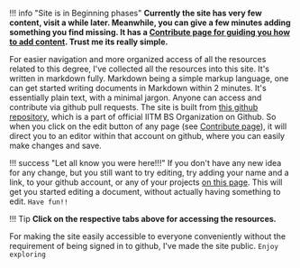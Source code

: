 !!! info "Site is in Beginning phases"
    **Currently the site has very few content, visit a while later. Meanwhile, you can give a few minutes adding something you find missing. It has a [Contribute page for guiding you how to add content](contribute). Trust me its really simple.**
    

For easier navigation and more organized access of all the resources related to this degree, I've collected all the resources into this site. It's written in markdown fully. Markdown being a simple markup language, one can get started writing documents in Markdown within 2 minutes. It's essentially plain text, with a minimal jargon. Anyone can access and contribute via github pull requests. The site is built from [this github repository](https://github.com/bsc-iitm/litepods), which is a part of official IITM BS Organization on Github. So when you click on the edit button of any page (see [Contribute page](contribute)), it will direct you to an editor within that account on github, where you can easily make changes and save. 

!!! success "Let all know you were here!!!"
    If you don't have any new idea for any change, but you still want to try editing, try adding your name and a link, to your github account, or any of your projects [on this page](contribute/marking-my-presence.md). This will get you started editing a document, without actually having something to edit. `Have fun!!`

!!! Tip
    **Click on the respective tabs above for accessing the resources.**

For making the site easily accessible to everyone conveniently without the requirement of being signed in to github, I've made the site public. `Enjoy exploring`
